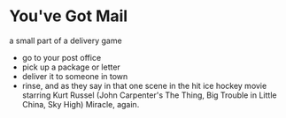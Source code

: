 # You've Got Mail
a small part of a delivery game
  - go to your post office
  - pick up a package or letter
  - deliver it to someone in town
  - rinse, and as they say in that one scene in the hit ice hockey movie starring Kurt Russel (John Carpenter's The Thing, Big Trouble in Little China, Sky High) Miracle, again.
